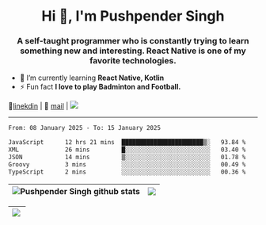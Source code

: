 <h1 align="center">Hi 👋, I'm Pushpender Singh</h1>
<h3 align="center">A self-taught programmer who is constantly trying to learn something new and interesting. React Native is one of my favorite technologies.</h3>

- 🌱 I’m currently learning **React Native, Kotlin**
- ⚡ Fun fact **I love to play Badminton and Football.**

👔[linekdin](https://www.linkedin.com/in/pushpender-singh-240061202/) | 📧 [mail](mailto:pushpendersingh694@gmail.com) | 
<a href="https://github.com/pushpender-singh-ap/pushpender-singh-ap">
    <img src="https://komarev.com/ghpvc/?username=pushpender-singh-ap&style=for-the-badge">
</a>


---

<!--START_SECTION:waka-->

```txt
From: 08 January 2025 - To: 15 January 2025

JavaScript      12 hrs 21 mins  ███████████████████████▒░   93.84 %
XML             26 mins         █░░░░░░░░░░░░░░░░░░░░░░░░   03.40 %
JSON            14 mins         ▒░░░░░░░░░░░░░░░░░░░░░░░░   01.78 %
Groovy          3 mins          ░░░░░░░░░░░░░░░░░░░░░░░░░   00.49 %
TypeScript      2 mins          ░░░░░░░░░░░░░░░░░░░░░░░░░   00.36 %
```

<!--END_SECTION:waka-->


| <a><img align="center" src="https://github-readme-stats-iota-ecru-15.vercel.app/api?username=pushpender-singh-ap&show_icons=true&include_all_commits=true&theme=buefy&hide_border=true" alt="Pushpender Singh github stats" /></a> | <a><img align="center" src="https://github-readme-stats-iota-ecru-15.vercel.app/api/top-langs/?username=pushpender-singh-ap&layout=compact&theme=buefy&hide_border=true" /></a> |
| ------------- | ------------- |

| <a> <img align="left" src="https://github-readme-streak-stats.herokuapp.com/?user=pushpender-singh-ap" /></br> </a> |
| ------------- |
